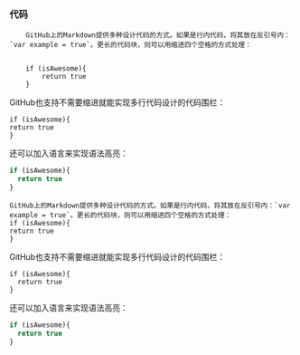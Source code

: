 ### 代码 ###

        GitHub上的Markdown提供多种设计代码的方式。如果是行内代码，将其放在反引号内：`var example = true`。更长的代码块，则可以用缩进四个空格的方式处理：
        
        
        if (isAwesome){
            return true
        }
GitHub也支持不需要缩进就能实现多行代码设计的代码围栏：
```
if (isAwesome){
return true
}
```

还可以加入语言来实现语法高亮：
```javascript
if (isAwesome){
  return true
}
```

    GitHub上的Markdown提供多种设计代码的方式。如果是行内代码，将其放在反引号内：`var example = true`。更长的代码块，则可以用缩进四个空格的方式处理：
    if (isAwesome){
    return true
    }
    
GitHub也支持不需要缩进就能实现多行代码设计的代码围栏：

```
if (isAwesome){
  return true
}
```

还可以加入语言来实现语法高亮：

```javascript
if (isAwesome){
  return true
}
```
